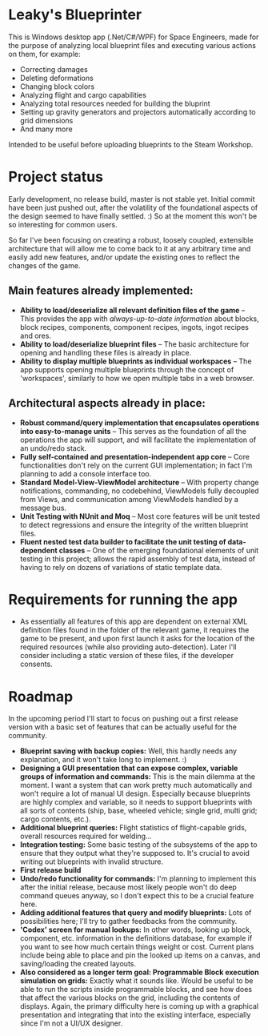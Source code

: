 # Leaky's Blueprinter

This is Windows desktop app (.Net/C#/WPF) for Space Engineers, made for the purpose of analyzing local blueprint files and executing various actions on them, for example:
- Correcting damages
- Deleting deformations
- Changing block colors
- Analyzing flight and cargo capabilities
- Analyzing total resources needed for building the bluprint
- Setting up gravity generators and projectors automatically according to grid dimensions
- And many more

Intended to be useful before uploading blueprints to the Steam Workshop.

# Project status

Early development, no release build, master is not stable yet. Initial commit have been just pushed out, after the volatility of the foundational aspects of the design seemed to have finally settled. :) So at the moment this won't be so interesting for common users.

So far I've been focusing on creating a robust, loosely coupled, extensible architecture that will allow me to come back to it at any arbitrary time and easily add new features, and/or update the existing ones to reflect the changes of the game.

## Main features already implemented:
- **Ability to load/deserialize all relevant definition files of the game** – This provides the app with *always-up-to-date information* about blocks, block recipes, components, component recipes, ingots, ingot recipes and ores.
- **Ability to load/deserialize blueprint files** – The basic architecture for opening and handling these files is already in place.
- **Ability to display multiple blueprints as individual workspaces** – The app supports opening multiple blueprints through the concept of 'workspaces', similarly to how we open multiple tabs in a web browser.

## Architectural aspects already in place:
- **Robust command/query implementation that encapsulates operations into easy-to-manage units** – This serves as the foundation of all the operations the app will support, and will facilitate the implementation of an undo/redo stack.
- **Fully self-contained and presentation-independent app core** – Core functionalities don't rely on the current GUI implementation; in fact I'm planning to add a console interface too.
- **Standard Model-View-ViewModel architecture** – With property change notifications, commanding, no codebehind, ViewModels fully decoupled from Views, and communication among ViewModels handled by a message bus.
- **Unit Testing with NUnit and Moq** – Most core features will be unit tested to detect regressions and ensure the integrity of the written blueprint files.
- **Fluent nested test data builder to facilitate the unit testing of data-dependent classes** – One of the emerging foundational elements of unit testing in this project; allows the rapid assembly of test data, instead of having to rely on dozens of variations of static template data.

# Requirements for running the app

- As essentially all features of this app are dependent on external XML definition files found in the folder of the relevant game, it requires the game to be present, and upon first launch it asks for the location of the required resources (while also providing auto-detection). Later I'll consider including a static version of these files, if the developer consents.

# Roadmap
In the upcoming period I'll start to focus on pushing out a first release version with a basic set of features that can be actually useful for the community.

- **Blueprint saving with backup copies:** Well, this hardly needs any explanation, and it won't take long to implement. :)
- **Designing a GUI presentation that can expose complex, variable groups of information and commands:** This is the main dilemma at the moment. I want a system that can work pretty much automatically and won't require a lot of manual UI design. Especially because blueprints are highly complex and variable, so it needs to support blueprints with all sorts of contents (ship, base, wheeled vehicle; single grid, multi grid; cargo contents, etc.).
- **Additional blueprint queries:** Flight statistics of flight-capable grids, overall resources required for welding...
- **Integration testing:** Some basic testing of the subsystems of the app to ensure that they output what they're supposed to. It's crucial to avoid writing out blueprints with invalid structure.
- **First release build**
- **Undo/redo functionality for commands:** I'm planning to implement this after the initial release, because most likely people won't do deep command queues anyway, so I don't expect this to be a crucial feature here.
- **Adding additional features that query and modify blueprints:** Lots of possibilities here; I'll try to gather feedbacks from the community.
- **'Codex' screen for manual lookups:** In other words, looking up block, component, etc. information in the definitions database, for example if you want to see how much certain things weight or cost. Current plans include being able to place and pin the looked up items on a canvas, and saving/loading the created layouts.
- **Also considered as a longer term goal: Programmable Block execution simulation on grids:** Exactly what it sounds like. Would be useful to be able to run the scripts inside programmable blocks, and see how does that affect the various blocks on the grid, including the contents of displays. Again, the primary difficulty here is coming up with a graphical presentation and integrating that into the existing interface, especially since I'm not a UI/UX designer.
